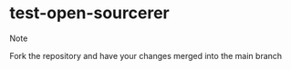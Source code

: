 # test-open-sourcerer

> [!NOTE]
> Fork the repository and have your changes merged into the main branch
